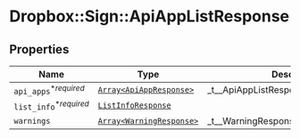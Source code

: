 # Dropbox::Sign::ApiAppListResponse



## Properties

| Name | Type | Description | Notes |
| ---- | ---- | ----------- | ----- |
| `api_apps`<sup>*_required_</sup> | [```Array<ApiAppResponse>```](ApiAppResponse.md) |  _t__ApiAppListResponse::DESCRIPTION  |  |
| `list_info`<sup>*_required_</sup> | [```ListInfoResponse```](ListInfoResponse.md) |    |  |
| `warnings` | [```Array<WarningResponse>```](WarningResponse.md) |  _t__WarningResponse::LIST_DESCRIPTION  |  |

